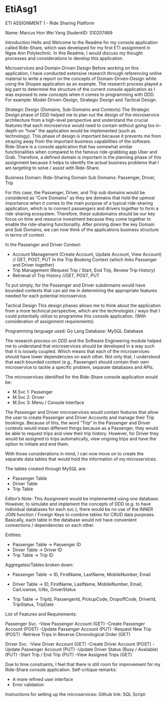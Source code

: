 # EtiAsg1

ETI ASSIGNMENT 1 - Ride Sharing Platform

Name: Marcus Hon Wei Yang 
StudentID: S10207469

Introduction
Hello and Welcome to the Readme for my console application called Ride-Share, which was developed for my first ETI assignment in Ngee Ann Polytechnic. In this Readme, I would discuss my thought processes and considerations to develop this application. 

Microservices and Domain-Driven Design
Before working on this application, I have conducted extensive research through referencing online material to write a report on the concepts of Domain-Driven-Design while using the Shopee application as an example. The research process played a big part to determine the structure of the current console application as I was exposed to new concepts when it comes to programming with DDD. For example:  Model-Driven-Design, Strategic Design and Tactical Design. 

Strategic Design (Domains, Sub-Domains and Contexts)
The Strategic Design phase of DDD helped me to plan out the design of the microservice architecture from a high-level perspective and understand the crucial features that each microservice would need to contain without going too in-depth on “how” the application would be implemented (such as technology). This phase of design is important because it prevents me from straying away from the important business capabilities of the software. 
Ride-Share is a console application that has somewhat similar functionalities when compared to the famous ride-grabbing app Uber and Grab. Therefore, a defined domain is important in the planning phase of this assignment because it helps to identify the actual business problems that I am targeting to solve / assist with Ride-Share. 

Business Domain: Ride-Sharing Domain 
Sub Domains: Passenger, Driver, Trip 

For this case, the Passenger, Driver, and Trip sub domains would be considered as “Core Domains” as they are domains that hold the upmost importance when it comes to the main purpose of a typical ride-sharing application, which is to connect passengers and drivers together to form a ride-sharing ecosystem. Therefore, these subdomains should be our key focus on time and resource investment because they come together to enable the ride-sharing functionality.
After pinning down the key Domain and Sub Domains, we can now think of the applications business structure in terms of context. 

In the Passenger and Driver Context:
-	Account Management (Create Account, Update Account, View Account) 
// GET, POST, PUT 
In the Trip Booking Context (which links Passenger and Driver together) 
-	Trip Management (Request Trip / Start, End Trip, Review Trip History) 
-	Retrieval of Trip History
//GET, POST, PUT 

To put simply, for the Passenger and Driver subdomains would have bounded contexts that can aid me in determining the appropriate features needed for each potential microservice. 

Tactical Design
This design phases allows me to think about the application from a more technical perspective, which are the technologies / ways that I could potentially utilize to programme this console application. (With consideration of assignment requirements) 

Programming language used: Go Lang 
Database: MySQL Database 

The research process on DDD and the Software Engineering module helped me to understand that microservices should be developed in a way such that it is loosely coupled. Which means that each of the microservices should have lower dependencies on each other. Not only that, I understood that each bounded context (e.g., Passenger) should contain their own microservice to tackle a specific problem, separate databases and APIs. 

The microservices identified for the Ride-Share console application would be: 
-	M.Svc 1: Passenger 
-	M.Svc 2: Driver 
-	M.Svc 3: Menu / Console Interface 

The Passenger and Driver microservices would contain features that allow the user to create Passenger and Driver Accounts and manage their Trip bookings. Because of this, the word “Trip” in the Passenger and Driver contexts would mean different things because as a Passenger, they would be able to request trips and view their trip history. However, for Driver they would be assigned to trips automatically, view ongoing trips and have the option to initiate and end them. 

With those considerations in mind, I can now move on to create the separate data tables that would hold the information of my microservices.

The tables created through MySQL are: 
-	Passenger Table 
-	Driver Table 
-	Trip Table

Editor’s Note: This Assignment would be implemented using one database. However, to simulate and implement the concepts of DDD (e.g. to have individual databases for each svc.), there would be no use of the INNER JOIN function / Foreign Keys to combine tables for CRUD data purposes. Basically, each table in the database would not have convenient connections / dependencies on each other. 

Entities: 
-	Passenger Table -> Passenger ID 
-	Driver Table -> Driver ID 
-	Trip Table -> Trip ID

Aggregates/Tables broken down:
-	Passenger Table 
-> ID, FirstName, LastName, MobileNumber, Email

-	Driver Table 
-> ID, FirstName, LastName, MobileNumber, Email, CarLicense, IcNo, DriverStatus

-	Trip Table 
-> TripId, PassengerId, PickupCode, DropoffCode, DriverId, TripStatus, TripDate

List of Features and Requirements: 

Passenger Svc. 
-View Passenger Account (GET)
-Create Passenger Account (POST) 
-Update Passenger Account (PUT)
-Request New Trip (POST) 
-Retrieve Trips in Reverse Chronological Order (GET) 

Driver Svc. 
-View Driver Account (GET)
-Create Driver Account (POST) 
-Update Passenger Account (PUT) 
-Update Driver Status (Busy / Available) (PUT) 
-Start Trip / End Trip (PUT) 
-View Assigned Trips (GET) 
 

Due to time constraints, I feel that there is still room for improvement for my Ride-Share console application. 
Self-critique remarks: 
-	A more refined user interface 
-	Error validation

Instructions for setting up the microservices: 
Github link: 
SQL Script: 

